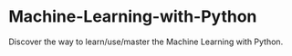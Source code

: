 # Machine-Learning-with-Python
Discover the way to learn/use/master the Machine Learning with Python.
